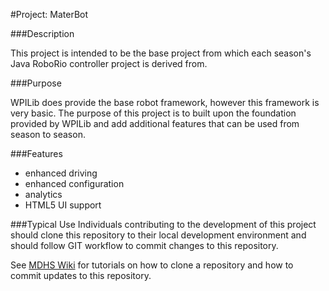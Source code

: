 #Project: MaterBot

###Description

This project is intended to be the base project from which each season's Java RoboRio controller project is derived from. 

###Purpose

WPILib does provide the base robot framework, however this framework is very basic.  The purpose of this project is to built upon the foundation provided by WPILib and add additional features that can be used from season to season.

###Features
* enhanced driving
* enhanced configuration
* analytics
* HTML5 UI support

###Typical Use
Individuals contributing to the development of this project should clone this repository to their local development environment and should follow GIT workflow to commit changes to this repository.


See [MDHS Wiki](https://github.com/MDHSRobotics/TeamWiki/wiki/) for tutorials on how to clone a repository and how to commit updates to this repository.
